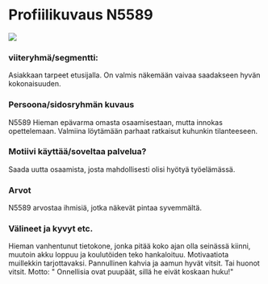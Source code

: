 # Profiilikuvaus N5589

![](https://cdn.pixabay.com/photo/2017/11/29/09/15/paint-2985569_1280.jpg)

### viiteryhmä/segmentti:

Asiakkaan tarpeet etusijalla. On valmis näkemään vaivaa saadakseen hyvän kokonaisuuden.


### Persoona/sidosryhmän kuvaus

N5589 Hieman epävarma omasta osaamisestaan, mutta innokas opettelemaan. Valmiina löytämään parhaat ratkaisut kuhunkin tilanteeseen.


### Motiivi käyttää/soveltaa palvelua? 

Saada uutta osaamista, josta mahdollisesti olisi hyötyä työelämässä.


### Arvot  

N5589 arvostaa ihmisiä, jotka näkevät pintaa syvemmältä. 

### Välineet ja kyvyt etc.

Hieman vanhentunut tietokone, jonka pitää koko ajan olla seinässä kiinni, muutoin akku loppuu ja koulutöiden teko hankaloituu.
Motivaatiota muillekkin tarjottavaksi. Pannullinen kahvia ja aamun hyvät vitsit. Tai huonot vitsit.
Motto: " Onnellisia ovat puupäät, sillä he eivät koskaan huku!"
